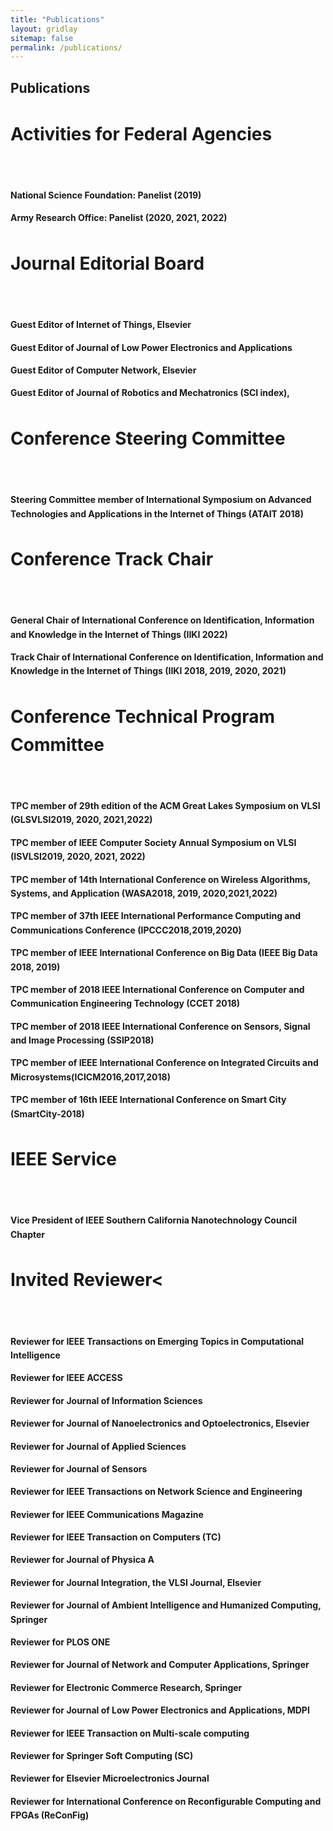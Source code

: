 ```yaml
---
title: "Publications"
layout: gridlay
sitemap: false
permalink: /publications/
---
```


<style>
img{
  border-radius: 10px;
}
.col-md-3 {
  margin-top:10px;
  margin-bottom:10px;
  padding:0px;
  display:block;
  overflow:hidden;
  text-align:center;
  display: table-cell;
  background: white;
  border-radius: 20px;
  height: auto;
}
iframe {
  margin:0;
  padding:0;
  width: 175px;
  display: inline;
  vertical-align: middle;
}
</style>

## Publications

<div class="jumbotron">
<div class="col-md-12 col-sm-12" style="line-height: 1.6;">
<h1>
Activities for Federal Agencies<br><br></h1>

<h4>National Science Foundation: Panelist (2019)<br>

Army Research Office: Panelist (2020, 2021, 2022)<br> 

</h4><h1>Journal Editorial Board<br><br></h1><h4>

Guest Editor of Internet of Things, Elsevier<br> 

Guest Editor of Journal of Low Power Electronics and Applications<br> 

Guest Editor of Computer Network, Elsevier<br> 

Guest Editor of Journal of Robotics and Mechatronics (SCI index),<br> 

</h4><h1>Conference Steering Committee<br><br></h1><h4>

Steering Committee member of International Symposium on Advanced Technologies and Applications in the Internet of Things (ATAIT 2018)<br>

</h4><h1>Conference Track Chair<br><br></h1><h4>

General Chair of International Conference on Identification, Information and Knowledge in the Internet of Things (IIKI 2022)<br>

Track Chair of International Conference on Identification, Information and Knowledge in the Internet of Things (IIKI 2018, 2019, 2020, 2021)<br>

</h4><h1>Conference Technical Program Committee<br><br></h1><h4>
TPC member of 29th edition of the ACM Great Lakes Symposium on VLSI (GLSVLSI2019, 2020, 2021,2022)<br> 

TPC member of IEEE Computer Society Annual Symposium on VLSI (ISVLSI2019, 2020, 2021, 2022)<br> 

TPC member of 14th International Conference on Wireless Algorithms, Systems, and Application (WASA2018, 2019, 2020,2021,2022)<br> 

TPC member of 37th IEEE International Performance Computing and Communications Conference (IPCCC2018,2019,2020)<br> 

TPC member of IEEE International Conference on Big Data (IEEE Big Data 2018, 2019)<br> 

TPC member of 2018 IEEE International Conference on Computer and Communication Engineering Technology (CCET 2018)<br>

TPC member of 2018 IEEE International Conference on Sensors, Signal and Image Processing (SSIP2018)<br> 

TPC member of IEEE International Conference on Integrated Circuits and Microsystems(ICICM2016,2017,2018)<br>

TPC member of 16th IEEE International Conference on Smart City (SmartCity-2018)<br>

</h4><h1>IEEE Service<br><br></h1><h4>

Vice President of IEEE Southern California Nanotechnology Council Chapter<br> 

</h4><h1>Invited Reviewer<<br><br></h1><h4>

Reviewer for IEEE Transactions on Emerging Topics in Computational Intelligence<br> 

Reviewer for IEEE ACCESS<br>

Reviewer for Journal of Information Sciences<br>

Reviewer for Journal of Nanoelectronics and Optoelectronics, Elsevier<br>

Reviewer for Journal of Applied Sciences<br>

Reviewer for Journal of Sensors<br>

Reviewer for IEEE Transactions on Network Science and Engineering<br>

Reviewer for IEEE Communications Magazine<br>

Reviewer for IEEE Transaction on Computers (TC)<br>

Reviewer for Journal of Physica A<br>

Reviewer for Journal Integration, the VLSI Journal, Elsevier<br>

Reviewer for Journal of Ambient Intelligence and Humanized Computing, Springer<br>

Reviewer for PLOS ONE<br>

Reviewer for Journal of Network and Computer Applications, Springer<br>

Reviewer for Electronic Commerce Research, Springer<br>

Reviewer for Journal of Low Power Electronics and Applications, MDPI<br>

Reviewer for IEEE Transaction on Multi-scale computing<br>

Reviewer for Springer Soft Computing (SC)<br>

Reviewer for Elsevier Microelectronics Journal<br>

Reviewer for International Conference on Reconfigurable Computing and FPGAs (ReConFig)<br>
</h4>
</div>
</div>
